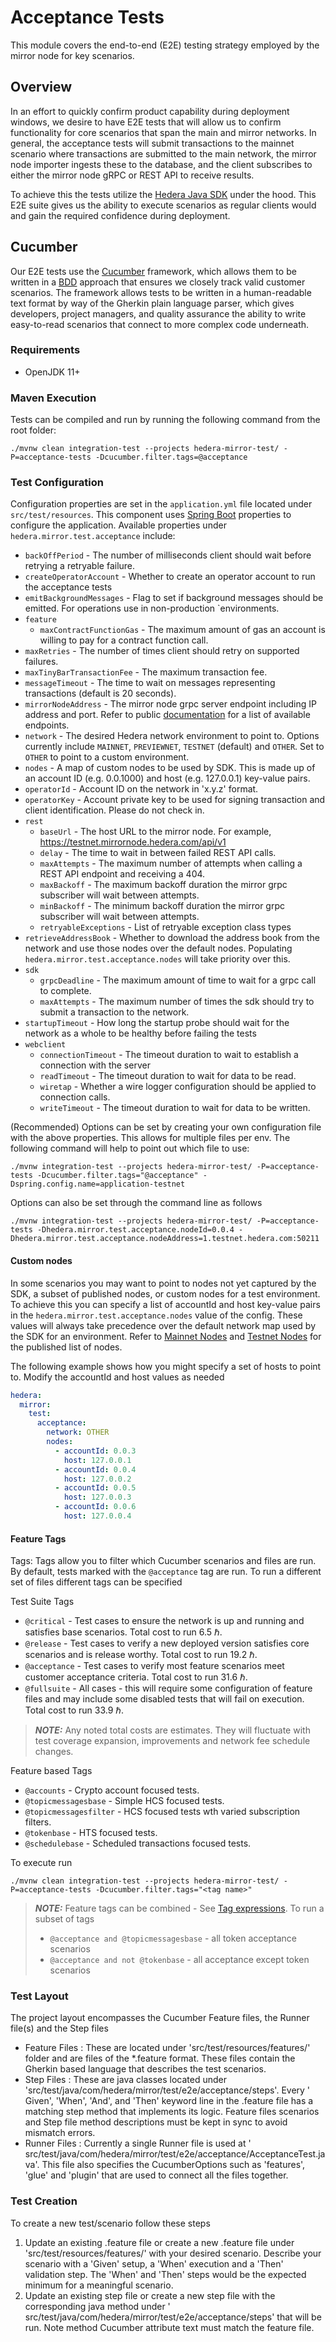 # Acceptance Tests

This module covers the end-to-end (E2E) testing strategy employed by the mirror node for key scenarios.

## Overview

In an effort to quickly confirm product capability during deployment windows, we desire to have E2E tests that will
allow us to confirm functionality for core scenarios that span the main and mirror networks. In general, the acceptance
tests will submit transactions to the mainnet scenario where transactions are submitted to the main network, the mirror
node importer ingests these to the database, and the client subscribes to either the mirror node gRPC or REST API to
receive results.

To achieve this the tests utilize the [Hedera Java SDK](https://github.com/hashgraph/hedera-sdk-java) under the hood.
This E2E suite gives us the ability to execute scenarios as regular clients would and gain the required confidence
during deployment.

## Cucumber

Our E2E tests use the [Cucumber](https://cucumber.io) framework, which allows them to be written in
a [BDD](https://cucumber.io/docs/bdd/) approach that ensures we closely track valid customer scenarios. The framework
allows tests to be written in a human-readable text format by way of the Gherkin plain language parser, which gives
developers, project managers, and quality assurance the ability to write easy-to-read scenarios that connect to more
complex code underneath.

### Requirements

- OpenJDK 11+

### Maven Execution

Tests can be compiled and run by running the following command from the root folder:

`./mvnw clean integration-test --projects hedera-mirror-test/ -P=acceptance-tests -Dcucumber.filter.tags=@acceptance`

### Test Configuration

Configuration properties are set in the `application.yml` file located under `src/test/resources`. This component
uses [Spring Boot](https://spring.io/projects/spring-boot) properties to configure the application. Available properties
under `hedera.mirror.test.acceptance` include:

- `backOffPeriod` - The number of milliseconds client should wait before retrying a retryable failure.
- `createOperatorAccount` - Whether to create an operator account to run the acceptance tests
- `emitBackgroundMessages` - Flag to set if background messages should be emitted. For operations use in non-production
  `environments.
- `feature`
  - `maxContractFunctionGas` - The maximum amount of gas an account is willing to pay for a contract function call.
- `maxRetries` - The number of times client should retry on supported failures.
- `maxTinyBarTransactionFee` - The maximum transaction fee.
- `messageTimeout` - The time to wait on messages representing transactions (default is 20 seconds).
- `mirrorNodeAddress` - The mirror node grpc server endpoint including IP address and port. Refer to
  public [documentation](https://docs.hedera.com/guides/mirrornet/hedera-mirror-node) for a list of available endpoints.
- `network` - The desired Hedera network environment to point to. Options currently include `MAINNET`, `PREVIEWNET`,
  `TESTNET` (default) and `OTHER`. Set to `OTHER` to point to a custom environment.
- `nodes` - A map of custom nodes to be used by SDK. This is made up of an account ID (e.g. 0.0.1000) and host (e.g.
  127.0.0.1) key-value pairs.
- `operatorId` - Account ID on the network in 'x.y.z' format.
- `operatorKey` - Account private key to be used for signing transaction and client identification. Please do not check
  in.
- `rest`
  - `baseUrl` - The host URL to the mirror node. For example, https://testnet.mirrornode.hedera.com/api/v1
  - `delay` - The time to wait in between failed REST API calls.
  - `maxAttempts` - The maximum number of attempts when calling a REST API endpoint and receiving a 404.
  - `maxBackoff` - The maximum backoff duration the mirror grpc subscriber will wait between attempts.
  - `minBackoff` - The minimum backoff duration the mirror grpc subscriber will wait between attempts.
  - `retryableExceptions` - List of retryable exception class types
- `retrieveAddressBook` - Whether to download the address book from the network and use those nodes over the default
  nodes. Populating `hedera.mirror.test.acceptance.nodes` will take priority over this.
- `sdk`
  - `grpcDeadline` - The maximum amount of time to wait for a grpc call to complete.
  - `maxAttempts` - The maximum number of times the sdk should try to submit a transaction to the network.
- `startupTimeout` - How long the startup probe should wait for the network as a whole to be healthy before failing the
  tests
- `webclient`
  - `connectionTimeout` - The timeout duration to wait to establish a connection with the server
  - `readTimeout` - The timeout duration to wait for data to be read.
  - `wiretap` - Whether a wire logger configuration should be applied to connection calls.
  - `writeTimeout` - The timeout duration to wait for data to be written.

(Recommended) Options can be set by creating your own configuration file with the above properties. This allows for
multiple files per env. The following command will help to point out which file to use:

`./mvnw integration-test --projects hedera-mirror-test/ -P=acceptance-tests -Dcucumber.filter.tags="@acceptance" -Dspring.config.name=application-testnet`

Options can also be set through the command line as follows

`./mvnw integration-test --projects hedera-mirror-test/ -P=acceptance-tests -Dhedera.mirror.test.acceptance.nodeId=0.0.4 -Dhedera.mirror.test.acceptance.nodeAddress=1.testnet.hedera.com:50211`

#### Custom nodes

In some scenarios you may want to point to nodes not yet captured by the SDK, a subset of published nodes, or custom
nodes for a test environment. To achieve this you can specify a list of accountId and host key-value pairs in
the `hedera.mirror.test.acceptance.nodes` value of the config. These values will always take precedence over the default
network map used by the SDK for an environment. Refer
to [Mainnet Nodes](https://docs.hedera.com/guides/mainnet/mainnet-nodes)
and [Testnet Nodes](https://docs.hedera.com/guides/testnet/testnet-nodes) for the published list of nodes.

The following example shows how you might specify a set of hosts to point to. Modify the accountId and host values as
needed

```yaml
hedera:
  mirror:
    test:
      acceptance:
        network: OTHER
        nodes:
          - accountId: 0.0.3
            host: 127.0.0.1
          - accountId: 0.0.4
            host: 127.0.0.2
          - accountId: 0.0.5
            host: 127.0.0.3
          - accountId: 0.0.6
            host: 127.0.0.4
```

#### Feature Tags

Tags: Tags allow you to filter which Cucumber scenarios and files are run. By default, tests marked with
the `@acceptance`
tag are run. To run a different set of files different tags can be specified

Test Suite Tags

- `@critical` - Test cases to ensure the network is up and running and satisfies base scenarios. Total cost to run 6.5
  ℏ.
- `@release` - Test cases to verify a new deployed version satisfies core scenarios and is release worthy. Total cost to
  run 19.2 ℏ.
- `@acceptance` - Test cases to verify most feature scenarios meet customer acceptance criteria. Total cost to run 31.6
  ℏ.
- `@fullsuite` - All cases - this will require some configuration of feature files and may include some disabled tests
  that will fail on execution. Total cost to run 33.9 ℏ.

> **_NOTE:_** Any noted total costs are estimates.
> They will fluctuate with test coverage expansion, improvements and network fee schedule changes.

Feature based Tags

- `@accounts` - Crypto account focused tests.
- `@topicmessagesbase` - Simple HCS focused tests.
- `@topicmessagesfilter` - HCS focused tests wth varied subscription filters.
- `@tokenbase` - HTS focused tests.
- `@schedulebase` - Scheduled transactions focused tests.

To execute run

    ./mvnw clean integration-test --projects hedera-mirror-test/ -P=acceptance-tests -Dcucumber.filter.tags="<tag name>"

> **_NOTE:_** Feature tags can be combined - See [Tag expressions](https://cucumber.io/docs/cucumber/api/). To run a
> subset of tags
> - `@acceptance and @topicmessagesbase` - all token acceptance scenarios
> - `@acceptance and not @tokenbase` - all acceptance except token scenarios

### Test Layout

The project layout encompasses the Cucumber Feature files, the Runner file(s) and the Step files

- Feature Files : These are located under 'src/test/resources/features/' folder and are files of the \*.feature format.
  These files contain the Gherkin based language that describes the test scenarios.
- Step Files : These are java classes located under 'src/test/java/com/hedera/mirror/test/e2e/acceptance/steps'. Every '
  Given', 'When', 'And', and 'Then' keyword line in the .feature file has a matching step method that implements its
  logic. Feature files scenarios and Step file method descriptions must be kept in sync to avoid mismatch errors.
- Runner Files : Currently a single Runner file is used at '
  src/test/java/com/hedera/mirror/test/e2e/acceptance/AcceptanceTest.java'. This file also specifies the CucumberOptions
  such as 'features', 'glue' and 'plugin' that are used to connect all the files together.

### Test Creation

To create a new test/scenario follow these steps

1. Update an existing .feature file or create a new .feature file under 'src/test/resources/features/' with your desired
   scenario. Describe your scenario with a 'Given' setup, a 'When' execution and a 'Then' validation step. The 'When'
   and 'Then' steps would be the expected minimum for a meaningful scenario.
2. Update an existing step file or create a new step file with the corresponding java method under '
   src/test/java/com/hedera/mirror/test/e2e/acceptance/steps' that will be run. Note method Cucumber attribute text must
   match the feature file.
